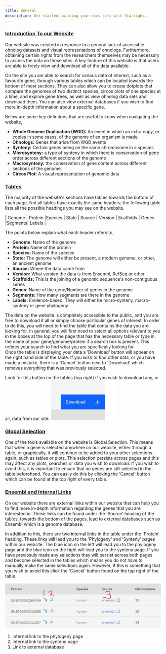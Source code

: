 ```yaml
---
title: General 
description: Get started building your docs site with Starlight.
---
```


### <u> Introduction To our Website </u>

Our website was created in response to a general lack of accessible ohnolog datasets and visual representations of ohnologs. Furthermore, obtaining certain rights from the researchers themselves may be necessary to access the data on those sites. A key feature of this website is that users are able to freely view and download all of the data available.

On the site you are able to search for various data of interest, such as a favourite gene, through various tables which can be located towards the bottom of most sections. They can also allow you to create dotplots that compare the genomes of two distinct species, circos plots of one species at a time, and explore gene trees, as well as view ohnolog data sets and download them. You can also view external databases if you wish to find more in-depth information about a specific gene.

Below are some key definitons that are useful to know when navigating the website,

<ul>
<li><b>Whole Genome Duplication (WGD):</b>  An event in which an extra copy, or copies in some cases, of the genome of an organism is made</li>
<li><b>Ohnologs:</b>      Genes that arise from WGD events</li>
<li><b>Synteny:</b>       Certain genes being on the same chromosome in a species</li>
<li><b>Microsynteny:</b>  a type of synteny in which there is conservation of gene order across different sections of the genome</li>
<li><b>Macrosynteny:</b>  the conservation of gene content across different sections of the genome.</li>
<li><b>Circos Plot:</b>   A visual representation of genomic data</li>
</ul>

### <u> Tables </u>

The majority of the website's sections have tables towards the bottom of each page. Not all tables have exactly the same headers; the following table lists all the possible headings you may see on the website.


| Genome | Protein |Species | State | Source | Version | Scaffolds | Genes |Segments| Labels |

The points below explain what each header refers to, 

<ul>
<li><b>Genome:</b>     Name of the genome</li>
<li><b>Protein:</b>    Name of the protein</li>
<li><b>Species:</b>    Name of the species</li>
<li><b>State:</b>      The genome will either be present, a modern genome, or other, an ancient genome</li>
<li><b>Source:</b>     Where the data came from</li>
<li><b>Version:</b>    What version the data is from Ensembl, RefSeq or other</li>
<li><b>Scaffolds:</b>  This is the joining of a genomic sequence's non-contiguous series</li>
<li><b>Genes:</b>      Name of the gene/Number of genes in the genome</li>
<li><b>Segments:</b>   How many segments are there in the genome</li>
<li><b>Labels:</b>     Evidence-based. They will either be micro-synteny, macro-synteny or gene phylogeny</li>
</ul>

The data on the website is completely accessible to the public, and you are free to download it all or simply choose particular genes of interest. In order to do this, you will need to find the table that contains the data you are looking for. In general, you will first need to select all options relevant to you in the boxes at the top of the page that has the necessary table or type in the name of your gene/genome/protein if a search box is present. This refines your search to find what you are specifically looking for.  
Once the table is displaying your data a 'Download' button will appear on the right hand side of the table. If you wish to find other data, or you have made a mistake, there is a 'Cancel' button next to 'Download' which removes everything that was previously selected.

Look for this button on the tables (top right) if you wish to download any, or all, data from our site:
<img src="/src/assets/download.jpg">

### <u> Global Selection </u>
One of the tools available on the website is Global Selection. This means that when a gene is selected anywhere on our website, either through a table, or graphically, it will continue to be added to your other selections , again, such as tables or plots. This selection persists across pages and this may affect any plots, searches or data you wish to download. If you wish to avoid this, it is important to ensure that no genes are still selected in the table beforehand. You can easily do this by clicking the 'Cancel' button which can be found at the top right of every table.

### <u> Ensembl and Internal Links </u>

On our website there are external links within our website that can help you to find more in-depth information regarding the genes that you are interested in. These links can be found under the 'Source' heading of the tables, towards the bottom of the pages, lead to external databases such as Ensembl which is a genome database.

In addition to this, there are two internal links in the table under the 'Protein' heading. These links will lead you to the 'Phylogeny' and 'Synteny' pages within our website. The blue icon on the left will lead you to the phylogeny page and the blue icon on the right will lead you to the synteny page. If you have previosuly made any selections they will persist across both pages and become selected in the tables which means you do not have to manually make the same selections again. However, if this is something that you wish to avoid this click the 'Cancel' button found on the top right of the table.

<img src="/src/assets/synteny_table2.jpg">

<ol>
<li> Internal link to the phylogeny page</li>
<li> Internal link to the synteny page</li>
<li> Link to external database </li>
</ol>



